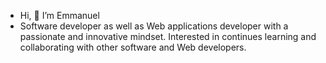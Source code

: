 -  Hi, 👋 I’m Emmanuel
-  Software developer as well as Web applications developer 
with a passionate and innovative mindset. Interested in continues learning and collaborating with other software and Web developers.


<!----
NodEm9/NodEm9 is a ✨ special ✨ repository because its `README.md` (this file) appears on your GitHub profile.
You can click the Preview link to take a look at you
 ----!>
